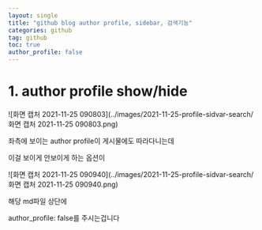 ```yaml
---
layout: single
title: "github blog author profile, sidebar, 검색기능"
categories: github
tag: github
toc: true
author_profile: false
---
```




# 1. author profile show/hide

![화면 캡처 2021-11-25 090803](../images/2021-11-25-profile-sidvar-search/화면 캡처 2021-11-25 090803.png)

좌측에 보이는 author profile이 게시물에도 따라다니는데

이걸 보이게 안보이게 하는 옵션이

![화면 캡처 2021-11-25 090940](../images/2021-11-25-profile-sidvar-search/화면 캡처 2021-11-25 090940.png)

해당 md파일 상단에

author_profile: false를 주시는겁니다







